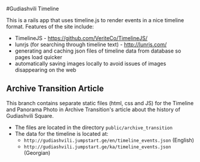 #Gudiashvili Timeline

This is a rails app that uses timeline.js to render events in a nice timeline format.  Features of the site include:
* TimelineJS - https://github.com/VeriteCo/TimelineJS/
* lunrjs (for searching through timeline text) - http://lunrjs.com/
* generating and caching json files of timeline data from database so pages load quicker
* automatically saving images locally to avoid issues of images disappearing on the web

## Archive Transition Article

This branch contains separate static files (html, css and JS) for the Timeline and Panorama Photo in Archive Transition's article about the history of Gudiashvili Square.

- The files are located in the directory `public/archive_transition`
- The data for the timeline is located at:
  - `http://gudiashvili.jumpstart.ge/en/timeline_events.json` (English)
  - `http://gudiashvili.jumpstart.ge/ka/timeline_events.json` (Georgian)

